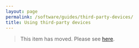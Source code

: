 ```yaml
---
layout: page
permalink: /software/guides/third-party-devices/
title: Using third-party devices
---
```


> This item has moved. Please see [here]({{site.baseurl}}/software/guides/custom-telematics-devices/).

